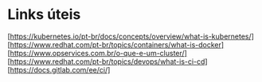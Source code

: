 # Links úteis

[https://kubernetes.io/pt-br/docs/concepts/overview/what-is-kubernetes/]
[https://www.redhat.com/pt-br/topics/containers/what-is-docker]
[https://www.opservices.com.br/o-que-e-um-cluster/]
[https://www.redhat.com/pt-br/topics/devops/what-is-ci-cd]
[https://docs.gitlab.com/ee/ci/]

